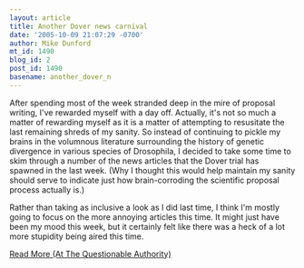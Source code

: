 ```yaml
---
layout: article
title: Another Dover news carnival
date: '2005-10-09 21:07:29 -0700'
author: Mike Dunford
mt_id: 1490
blog_id: 2
post_id: 1490
basename: another_dover_n
---
```

After spending most of the week stranded deep in the mire of proposal writing, I've rewarded myself with a day off. Actually, it's not so much a matter of rewarding myself as it is a matter of attempting to resusitate the last remaining shreds of my sanity. So instead of continuing to pickle my brains in the volumnous literature surrounding the history of genetic divergence in various species of Drosophila, I decided to take some time to skim through a number of the news articles that the Dover trial has spawned in the last week. (Why I thought this would help maintain my sanity should serve to indicate just how brain-corroding the scientific proposal process actually is.)

Rather than taking as inclusive a look as I did last time, I think I'm mostly going to focus on the more annoying articles this time. It might just have been my mood this week, but it certainly felt like there was a heck of a lot more stupidity being aired this time.

[Read More (At The Questionable Authority)](http://thequestionableauthority.blogspot.com/2005/10/another-dover-news-carnival.html)
